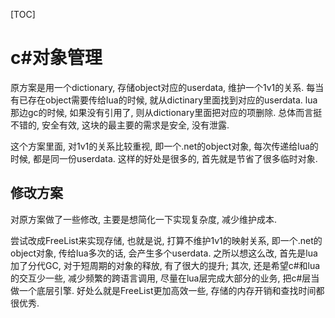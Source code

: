 [TOC]

# c#对象管理
原方案是用一个dictionary, 存储object对应的userdata, 维护一个1v1的关系. 每当有已存在object需要传给lua的时候, 就从dictinary里面找到对应的userdata. lua那边gc的时候, 如果没有引用了, 则从dictionary里面把对应的项删除. 总体而言挺不错的, 安全有效, 这块的最主要的需求是安全, 没有泄露.

这个方案里面, 对1v1的关系比较重视, 即一个.net的object对象, 每次传递给lua的时候, 都是同一份userdata. 这样的好处是很多的, 首先就是节省了很多临时对象.



## 修改方案
对原方案做了一些修改, 主要是想简化一下实现复杂度, 减少维护成本.

尝试改成FreeList来实现存储, 也就是说, 打算不维护1v1的映射关系, 即一个.net的object对象, 传给lua多次的话, 会产生多个userdata. 之所以想这么改, 首先是lua加了分代GC, 对于短周期的对象的释放, 有了很大的提升; 其次, 还是希望c#和lua的交互少一些, 减少频繁的跨语言调用, 尽量在lua层完成大部分的业务, 把c#层当做一个底层引擎. 好处么就是FreeList更加高效一些, 存储的内存开销和查找时间都很优秀.

